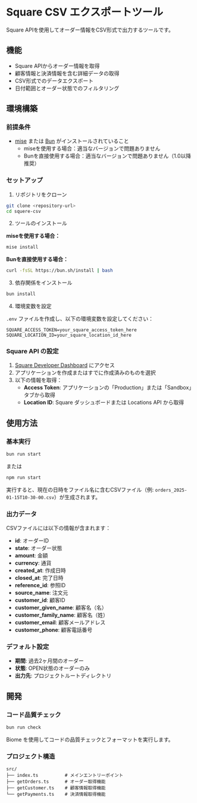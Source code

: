# Square CSV エクスポートツール

Square APIを使用してオーダー情報をCSV形式で出力するツールです。

## 機能

- Square APIからオーダー情報を取得
- 顧客情報と決済情報を含む詳細データの取得
- CSV形式でのデータエクスポート
- 日付範囲とオーダー状態でのフィルタリング

## 環境構築

### 前提条件

- [mise](https://mise.jdx.dev/) または [Bun](https://bun.sh/) がインストールされていること
  - miseを使用する場合：適当なバージョンで問題ありません
  - Bunを直接使用する場合：適当なバージョンで問題ありません（1.0以降推奨）

### セットアップ

1. リポジトリをクローン

```bash
git clone <repository-url>
cd squere-csv
```

2. ツールのインストール

**miseを使用する場合：**
```bash
mise install
```

**Bunを直接使用する場合：**
```bash
curl -fsSL https://bun.sh/install | bash
```

3. 依存関係をインストール

```bash
bun install
```

4. 環境変数を設定

`.env` ファイルを作成し、以下の環境変数を設定してください：

```env
SQUARE_ACCESS_TOKEN=your_square_access_token_here
SQUARE_LOCATION_ID=your_square_location_id_here
```

### Square API の設定

1. [Square Developer Dashboard](https://developer.squareup.com/apps) にアクセス
2. アプリケーションを作成またはすでに作成済みのものを選択
3. 以下の情報を取得：
   - **Access Token**: アプリケーションの「Production」または「Sandbox」タブから取得
   - **Location ID**: Square ダッシュボードまたは Locations API から取得

## 使用方法

### 基本実行

```bash
bun run start
```

または

```bash
npm run start
```

実行すると、現在の日時をファイル名に含むCSVファイル（例: `orders_2025-01-15T10-30-00.csv`）が生成されます。

### 出力データ

CSVファイルには以下の情報が含まれます：

- **id**: オーダーID
- **state**: オーダー状態
- **amount**: 金額
- **currency**: 通貨
- **created_at**: 作成日時
- **closed_at**: 完了日時
- **reference_id**: 参照ID
- **source_name**: 注文元
- **customer_id**: 顧客ID
- **customer_given_name**: 顧客名（名）
- **customer_family_name**: 顧客名（姓）
- **customer_email**: 顧客メールアドレス
- **customer_phone**: 顧客電話番号

### デフォルト設定

- **期間**: 過去2ヶ月間のオーダー
- **状態**: OPEN状態のオーダーのみ
- **出力先**: プロジェクトルートディレクトリ

## 開発

### コード品質チェック

```bash
bun run check
```

Biome を使用してコードの品質チェックとフォーマットを実行します。

### プロジェクト構造

```
src/
├── index.ts          # メインエントリーポイント
├── getOrders.ts      # オーダー取得機能
├── getCustomer.ts    # 顧客情報取得機能
└── getPayments.ts    # 決済情報取得機能
```
